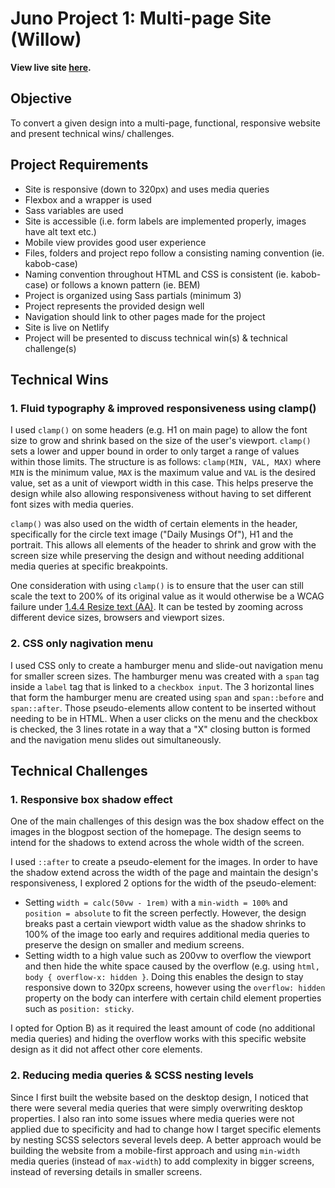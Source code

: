 # Juno Project 1: Multi-page Site (Willow)

**View live site [here](https://willowblog.netlify.app/).**

## Objective
To convert a given design into a multi-page, functional, responsive website and present technical wins/ challenges. 

## Project Requirements

- Site is responsive (down to 320px) and uses media queries
- Flexbox and a wrapper is used
- Sass variables are used
- Site is accessible (i.e. form labels are implemented properly, images have alt text etc.)
- Mobile view provides good user experience
- Files, folders and project repo follow a consisting naming convention (ie. kabob-case)
- Naming convention throughout HTML and CSS is consistent (ie. kabob-case) or follows a known pattern (ie. BEM)
- Project is organized using Sass partials (minimum 3)
- Project represents the provided design well
- Navigation should link to other pages made for the project
- Site is live on Netlify
- Project will be presented to discuss technical win(s) & technical challenge(s)

## Technical Wins 

### 1. Fluid typography & improved responsiveness using clamp()
I used `clamp()` on some headers (e.g. H1 on main page) to allow the font size to grow and shrink based on the size of the user's viewport. `clamp()` sets a lower and upper bound in order to only target a range of values within those limits. The structure is as follows: `clamp(MIN, VAL, MAX)` where `MIN` is the minimum value, `MAX` is the maximum value and `VAL` is the desired value, set as a unit of viewport width in this case. This helps preserve the design while also allowing responsiveness without having to set different font sizes with media queries.

`clamp()` was also used on the width of certain elements in the header, specifically for the circle text image ("Daily Musings Of"), H1 and the portrait. This allows all elements of the header to shrink and grow with the screen size while preserving the design and without needing additional media queries at specific breakpoints.

One consideration with using `clamp()` is to ensure that the user can still scale the text to 200% of its original value as it would otherwise be a WCAG failure under [1.4.4 Resize text (AA)](https://www.w3.org/WAI/WCAG21/Techniques/failures/F94.html). It can be tested by zooming across different device sizes, browsers and viewport sizes.

### 2. CSS only nagivation menu
I used CSS only to create a hamburger menu and slide-out navigation menu for smaller screen sizes. The hamburger menu was created with a `span` tag inside a `label` tag that is linked to a `checkbox input`. The 3 horizontal lines that form the hamburger menu are created using `span` and `span::before` and `span::after`. Those pseudo-elements allow content to be inserted without needing to be in HTML. When a user clicks on the menu and the checkbox is checked, the 3 lines rotate in a way that a "X" closing button is formed and the navigation menu slides out simultaneously. 

## Technical Challenges

### 1. Responsive box shadow effect
One of the main challenges of this design was the box shadow effect on the images in the blogpost section of the homepage. The design seems to intend for the shadows to extend across the whole width of the screen. 

I used `::after` to create a pseudo-element for the images. In order to have the shadow extend across the width of the page and maintain the design's responsiveness, I explored 2 options for the width of the pseudo-element:

- Setting `width = calc(50vw - 1rem)` with a `min-width = 100%` and `position = absolute` to fit the screen perfectly. However, the design breaks past a certain viewport width value as the shadow shrinks to 100% of the image too early and requires additional media queries to preserve the design on smaller and medium screens. 
- Setting width to a high value such as 200vw to overflow the viewport and then hide the white space caused by the overflow (e.g. using `html, body { overflow-x: hidden }`. Doing this enables the design to stay responsive down to 320px screens, however using the `overflow: hidden` property on the body can interfere with certain child element properties such as `position: sticky`. 

I opted for Option B) as it required the least amount of code (no additional media queries) and hiding the overflow works with this specific website design as it did not affect other core elements. 

### 2. Reducing media queries & SCSS nesting levels
Since I first built the website based on the desktop design, I noticed that there were several media queries that were simply overwriting desktop properties. I also ran into some issues where media queries were not applied due to specificity and had to change how I target specific elements by nesting SCSS selectors several levels deep. A better approach would be building the website from a mobile-first approach and using `min-width` media queries (instead of `max-width`) to add complexity in bigger screens, instead of reversing details in smaller screens. 
